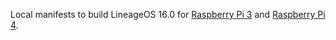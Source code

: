 Local manifests to build LineageOS 16.0 for [Raspberry Pi 3](http://konstakang.com/devices/rpi3/LineageOS16.0) and [Raspberry Pi 4](http://konstakang.com/devices/rpi4/LineageOS16.0).
